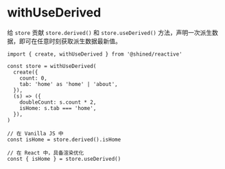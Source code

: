 # withUseDerived

给 `store` 贡献 `store.derived()` 和 `store.useDerived()` 方法，声明一次派生数据，即可在任意时刻获取派生数据最新值。

```tsx
import { create, withUseDerived } from '@shined/reactive'

const store = withUseDerived(
  create({
    count: 0,
    tab: 'home' as 'home' | 'about',
  }),
  (s) => ({
    doubleCount: s.count * 2,
    isHome: s.tab === 'home',
  }),
)

// 在 Vanilla JS 中
const isHome = store.derived().isHome

// 在 React 中，具备渲染优化
const { isHome } = store.useDerived()
```
